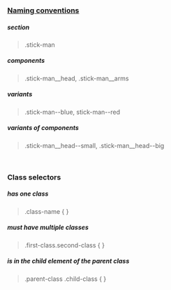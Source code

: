 ### [Naming conventions](https://www.freecodecamp.org/news/css-naming-conventions-that-will-save-you-hours-of-debugging-35cea737d849/)
##### section
> .stick-man <br>
##### components
> .stick-man__head, .stick-man__arms <br>
##### variants
> .stick-man--blue, stick-man--red <br>
##### variants of components
> .stick-man__head--small, .stick-man__head--big <br>
<br>

### Class selectors

##### has one class
> .class-name {
}

##### must have multiple classes
> .first-class.second-class {
}

##### is in the child element of the parent class
> .parent-class .child-class {
}
